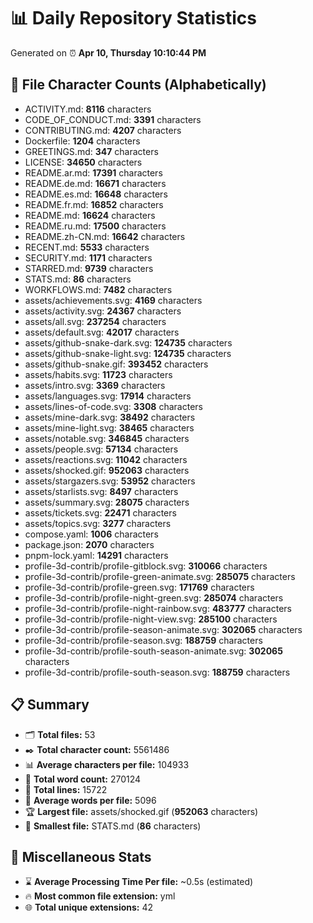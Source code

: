 # 📊 Daily Repository Statistics
Generated on ⏰ **Apr 10, Thursday 10:10:44 PM**

## 📂 File Character Counts (Alphabetically)
- ACTIVITY.md: **8116** characters
- CODE_OF_CONDUCT.md: **3391** characters
- CONTRIBUTING.md: **4207** characters
- Dockerfile: **1204** characters
- GREETINGS.md: **347** characters
- LICENSE: **34650** characters
- README.ar.md: **17391** characters
- README.de.md: **16671** characters
- README.es.md: **16648** characters
- README.fr.md: **16852** characters
- README.md: **16624** characters
- README.ru.md: **17500** characters
- README.zh-CN.md: **16642** characters
- RECENT.md: **5533** characters
- SECURITY.md: **1171** characters
- STARRED.md: **9739** characters
- STATS.md: **86** characters
- WORKFLOWS.md: **7482** characters
- assets/achievements.svg: **4169** characters
- assets/activity.svg: **24367** characters
- assets/all.svg: **237254** characters
- assets/default.svg: **42017** characters
- assets/github-snake-dark.svg: **124735** characters
- assets/github-snake-light.svg: **124735** characters
- assets/github-snake.gif: **393452** characters
- assets/habits.svg: **11723** characters
- assets/intro.svg: **3369** characters
- assets/languages.svg: **17914** characters
- assets/lines-of-code.svg: **3308** characters
- assets/mine-dark.svg: **38492** characters
- assets/mine-light.svg: **38465** characters
- assets/notable.svg: **346845** characters
- assets/people.svg: **57134** characters
- assets/reactions.svg: **11042** characters
- assets/shocked.gif: **952063** characters
- assets/stargazers.svg: **53952** characters
- assets/starlists.svg: **8497** characters
- assets/summary.svg: **28075** characters
- assets/tickets.svg: **22471** characters
- assets/topics.svg: **3277** characters
- compose.yaml: **1006** characters
- package.json: **2070** characters
- pnpm-lock.yaml: **14291** characters
- profile-3d-contrib/profile-gitblock.svg: **310066** characters
- profile-3d-contrib/profile-green-animate.svg: **285075** characters
- profile-3d-contrib/profile-green.svg: **171769** characters
- profile-3d-contrib/profile-night-green.svg: **285074** characters
- profile-3d-contrib/profile-night-rainbow.svg: **483777** characters
- profile-3d-contrib/profile-night-view.svg: **285100** characters
- profile-3d-contrib/profile-season-animate.svg: **302065** characters
- profile-3d-contrib/profile-season.svg: **188759** characters
- profile-3d-contrib/profile-south-season-animate.svg: **302065** characters
- profile-3d-contrib/profile-south-season.svg: **188759** characters

## 📋 Summary
- 🗂️ **Total files:** 53
- ✒️ **Total character count:** 5561486
- 📊 **Average characters per file:** 104933
- 📝 **Total word count:** 270124
- 🧾 **Total lines:** 15722
- 📐 **Average words per file:** 5096
- 🏆 **Largest file:** assets/shocked.gif (**952063** characters)
- 🥉 **Smallest file:** STATS.md (**86** characters)

## 🌟 Miscellaneous Stats
- ⌛ **Average Processing Time Per file:** ~0.5s (estimated)
- 🔥 **Most common file extension:** yml
- 🌐 **Total unique extensions:** 42
